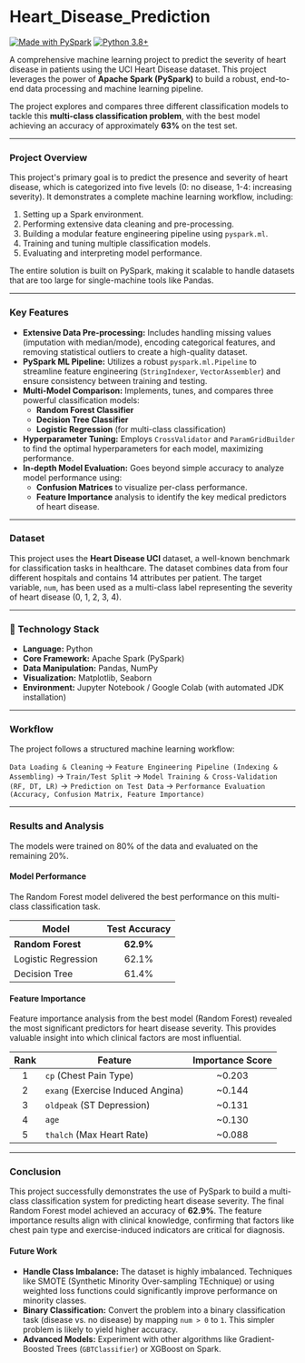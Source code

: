 # Heart_Disease_Prediction

[![Made with PySpark](https://img.shields.io/badge/Made%20with-PySpark-orange.svg)](https://spark.apache.org/)
[![Python 3.8+](https://img.shields.io/badge/Python-3.8+-blue.svg)](https://www.python.org/downloads/)

A comprehensive machine learning project to predict the severity of heart disease in patients using the UCI Heart Disease dataset. This project leverages the power of **Apache Spark (PySpark)** to build a robust, end-to-end data processing and machine learning pipeline.

The project explores and compares three different classification models to tackle this **multi-class classification problem**, with the best model achieving an accuracy of approximately **63%** on the test set.

---

###  Project Overview

This project's primary goal is to predict the presence and severity of heart disease, which is categorized into five levels (0: no disease, 1-4: increasing severity). It demonstrates a complete machine learning workflow, including:
1.  Setting up a Spark environment.
2.  Performing extensive data cleaning and pre-processing.
3.  Building a modular feature engineering pipeline using `pyspark.ml`.
4.  Training and tuning multiple classification models.
5.  Evaluating and interpreting model performance.

The entire solution is built on PySpark, making it scalable to handle datasets that are too large for single-machine tools like Pandas.

---

###  Key Features

- **Extensive Data Pre-processing:** Includes handling missing values (imputation with median/mode), encoding categorical features, and removing statistical outliers to create a high-quality dataset.
- **PySpark ML Pipeline:** Utilizes a robust `pyspark.ml.Pipeline` to streamline feature engineering (`StringIndexer`, `VectorAssembler`) and ensure consistency between training and testing.
- **Multi-Model Comparison:** Implements, tunes, and compares three powerful classification models:
    - **Random Forest Classifier**
    - **Decision Tree Classifier**
    - **Logistic Regression** (for multi-class classification)
- **Hyperparameter Tuning:** Employs `CrossValidator` and `ParamGridBuilder` to find the optimal hyperparameters for each model, maximizing performance.
- **In-depth Model Evaluation:** Goes beyond simple accuracy to analyze model performance using:
    - **Confusion Matrices** to visualize per-class performance.
    - **Feature Importance** analysis to identify the key medical predictors of heart disease.

---

###  Dataset

This project uses the **Heart Disease UCI** dataset, a well-known benchmark for classification tasks in healthcare. The dataset combines data from four different hospitals and contains 14 attributes per patient. The target variable, `num`, has been used as a multi-class label representing the severity of heart disease (0, 1, 2, 3, 4).

---

### 🔧 Technology Stack

- **Language:** Python
- **Core Framework:** Apache Spark (PySpark)
- **Data Manipulation:** Pandas, NumPy
- **Visualization:** Matplotlib, Seaborn
- **Environment:** Jupyter Notebook / Google Colab (with automated JDK installation)

---

###  Workflow

The project follows a structured machine learning workflow:

`Data Loading & Cleaning` -> `Feature Engineering Pipeline (Indexing & Assembling)` -> `Train/Test Split` -> `Model Training & Cross-Validation (RF, DT, LR)` -> `Prediction on Test Data` -> `Performance Evaluation (Accuracy, Confusion Matrix, Feature Importance)`

---

###  Results and Analysis

The models were trained on 80% of the data and evaluated on the remaining 20%.

#### Model Performance

The Random Forest model delivered the best performance on this multi-class classification task.

| Model                 | Test Accuracy |
| --------------------- | :-----------: |
| **Random Forest**     |   **62.9%**   |
| Logistic Regression   |     62.1%     |
| Decision Tree         |     61.4%     |

#### Feature Importance

Feature importance analysis from the best model (Random Forest) revealed the most significant predictors for heart disease severity. This provides valuable insight into which clinical factors are most influential.

| Rank | Feature         | Importance Score |
| :--: | --------------- | :--------------: |
| 1    | `cp` (Chest Pain Type) |      ~0.203      |
| 2    | `exang` (Exercise Induced Angina) |      ~0.144      |
| 3    | `oldpeak` (ST Depression) |      ~0.131      |
| 4    | `age`           |      ~0.130      |
| 5    | `thalch` (Max Heart Rate) |      ~0.088      |

---

###  Conclusion

This project successfully demonstrates the use of PySpark to build a multi-class classification system for predicting heart disease severity. The final Random Forest model achieved an accuracy of **62.9%**. The feature importance results align with clinical knowledge, confirming that factors like chest pain type and exercise-induced indicators are critical for diagnosis.

#### Future Work
- **Handle Class Imbalance:** The dataset is highly imbalanced. Techniques like SMOTE (Synthetic Minority Over-sampling TEchnique) or using weighted loss functions could significantly improve performance on minority classes.
- **Binary Classification:** Convert the problem into a binary classification task (disease vs. no disease) by mapping `num > 0` to `1`. This simpler problem is likely to yield higher accuracy.
- **Advanced Models:** Experiment with other algorithms like Gradient-Boosted Trees (`GBTClassifier`) or XGBoost on Spark.